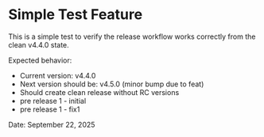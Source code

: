 # Simple Test Feature

This is a simple test to verify the release workflow works correctly from the clean v4.4.0 state.

Expected behavior:

- Current version: v4.4.0
- Next version should be: v4.5.0 (minor bump due to feat)
- Should create clean release without RC versions
- pre release 1 - initial
- pre release 1 - fix1

Date: September 22, 2025

